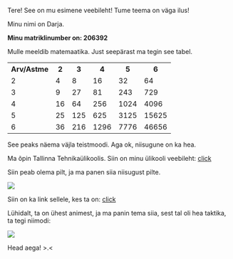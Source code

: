 Tere! See on mu esimene veebileht!
Tume teema on väga ilus!

Minu nimi on Darja.

**Minu matriklinumber on: 206392**

Mulle meeldib matemaatika. Just seepärast ma tegin see tabel.
<table>
  <tr>
    <th>Arv/Astme</th>
    <th>2</th>
    <th>3</th>
    <th>4</th>
    <th>5</th>
    <th>6</th>
  </tr>
  <tr>
    <td>2</td>
    <td>4</td>
    <td>8</td>
    <td>16</td>
    <td>32</td>
    <td>64</td>
  </tr>
  <tr>
    <td>3</td>
    <td>9</td>
    <td>27</td>
    <td>81</td>
    <td>243</td>
    <td>729</td>
  </tr>
  <tr>
    <td>4</td>
    <td>16</td>
    <td>64</td>
    <td>256</td>
    <td>1024</td>
    <td>4096</td>
  </tr>
  <tr>
    <td>5</td>
    <td>25</td>
    <td>125</td>
    <td>625</td>
    <td>3125</td>
    <td>15625</td>
  </tr>
  <tr>
    <td>6</td>
    <td>36</td>
    <td>216</td>
    <td>1296</td>
    <td>7776</td>
    <td>46656</td>
  </tr>
</table>

See peaks näema väjla teistmoodi. Aga ok, niisugune on ka hea.

Ma õpin Tallinna Tehnikaülikoolis. Siin on minu ülikooli veebileht:
<a href="https://taltech.ee/">click</a>

Siin peab olema pilt, ja ma panen siia niisugust pilte.

<img src="https://i.pinimg.com/originals/96/c2/83/96c28354e0c7a18e7d9df36b81eaaee5.png" alt=" ">

Siin on ka link sellele, kes ta on: <a href="https://jojo.fandom.com/wiki/Joseph_Joestar">click</a>

Lühidalt, ta on ühest animest, ja ma panin tema siia, sest tal oli hea taktika, ta tegi niimodi:

<img src="https://media1.tenor.com/images/8dcdd7d0a9459951fddac8f0f116e299/tenor.gif?itemid=15566885" alt=" ">

Head aega! >.<
